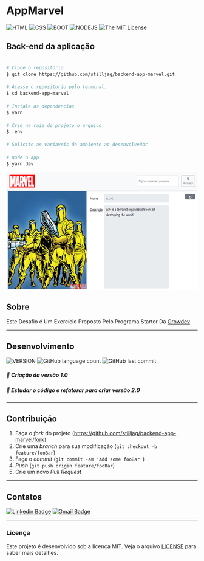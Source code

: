 # AppMarvel

![HTML](https://img.shields.io/badge/HTML-orange) ![CSS](https://img.shields.io/badge/CSS-blue) ![BOOT](https://img.shields.io/badge/BOOTSTRAP-purple) ![NODEJS](https://img.shields.io/badge/NODEJS-yellow)  [![The MIT License](https://img.shields.io/badge/LICENSE-MIT-green.svg?style=flat-square)](http://github.com/stilljag/backend-app-marvel/blob/master/LICENSE.md)


## Back-end da aplicação
```bash

# Clone o repositório
$ git clone https://github.com/stilljag/backend-app-marvel.git

# Acesse o repositorio pelo terminal.
$ cd backend-app-marvel

# Instale as dependencias
$ yarn 

# Crie na raiz do projeto o arquivo
$ .env

# Solicite as variaveis de ambiente ao desenvolvedor

# Rode o app
$ yarn dev

```


<div align="center" style="margin-bottom: 20px;">
<img src="src/assets/img1.png" alt="" width="650" height="310"/>
</div>


## Sobre
 Este Desafio é Um Exercício Proposto Pelo Programa Starter Da [Growdev][grow]

------------


## Desenvolvimento

![VERSION](https://img.shields.io/badge/VERSION.1.0-blue) ![GitHub language count](https://img.shields.io/github/languages/count/stilljag/backend-app-marvel?style=flat-square) ![GitHub last commit](https://img.shields.io/github/last-commit/stilljag/backend-app-marvel?style=flat-square)
#####   📍   Criação da versão 1.0
#####  📘  Estudar o código e refatorar para criar versão 2.0
------------



## Contribuição

1. Faça o _fork_ do projeto (<https://github.com/stilljag/backend-app-marvel/fork>)
2. Crie uma _branch_ para sua modificação (`git checkout -b feature/fooBar`)
3. Faça o _commit_ (`git commit -am 'Add some fooBar'`)
4. _Push_ (`git push origin feature/fooBar`)
5. Crie um novo _Pull Request_

------------


## Contatos

[![Linkedin Badge](https://img.shields.io/badge/-William%20Ribeiro-blue?style=flat-square&logo=Linkedin&logoColor=white&link=https://www.linkedin.com/in/william-ribeiro-0b5ab911a/)](https://www.linkedin.com/in/william-ribeiro-0b5ab911a/) [![Gmail Badge](https://img.shields.io/badge/-sbrdigital15@gmail.com-blue?style=flat-square&logo=Gmail&logoColor=white&link=mailto:sbrdigital15@gmail.com)](mailto:sbrdigital15@gmail.com)


------------


### Licença

Este projeto é desenvolvido sob a licença MIT. Veja o arquivo [LICENSE](LICENSE.md) para saber mais detalhes.




[grow]: https://www.growdev.com.br/ "Growdev"
